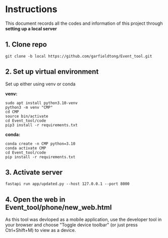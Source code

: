 # Instructions
This document records all the codes and information of this project through **setting up a local server**

## 1. Clone repo
```
git clone -b local https://github.com/garfieldtong/Event_tool.git
```

## 2. Set up virtual environment

Set up either using venv or conda

**venv:**
```
sudo apt install python3.10-venv
python3 -m venv "CMP"
cd CMP
source bin/activate
cd Event_tool/code
pip3 install -r requirements.txt
```

**conda:**
```
conda create -n CMP python=3.10
conda activate CMP
cd Event_tool/code
pip install -r requirements.txt
```

## 3. Activate server
```
fastapi run app/updated.py --host 127.0.0.1 --port 8000
```

## 4. Open the web in Event_tool/phone/new_web.html
As this tool was devloped as a mobile application, use the developer tool in your browser and choose "Toggle device toolbar" (or just press Ctrl+Shift+M) to view as a device.



